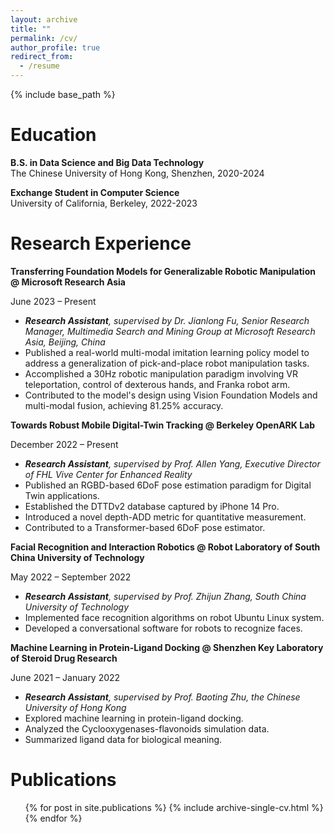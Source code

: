 ```yaml
---
layout: archive
title: ""
permalink: /cv/
author_profile: true
redirect_from:
  - /resume
---
```


{% include base_path %}


Education
======

**B.S. in Data Science and Big Data Technology**  
The Chinese University of Hong Kong, Shenzhen, 2020-2024

**Exchange Student in Computer Science**  
University of California, Berkeley, 2022-2023


Research Experience
======

**Transferring Foundation Models for Generalizable Robotic Manipulation @ Microsoft Research Asia** 

June 2023 – Present

* _**Research Assistant**, supervised by Dr. Jianlong Fu, Senior Research Manager, Multimedia Search and Mining Group at Microsoft Research Asia, Beijing, China_
* Published a real-world multi-modal imitation learning policy model to address a generalization of pick-and-place robot manipulation tasks.
* Accomplished a 30Hz robotic manipulation paradigm involving VR teleportation, control of dexterous hands, and Franka robot arm.
* Contributed to the model's design using Vision Foundation Models and multi-modal fusion, achieving 81.25% accuracy.

**Towards Robust Mobile Digital-Twin Tracking @ Berkeley OpenARK Lab** 

December 2022 – Present

* _**Research Assistant**, supervised by Prof. Allen Yang, Executive Director of FHL Vive Center for Enhanced Reality_
* Published an RGBD-based 6DoF pose estimation paradigm for Digital Twin applications.
* Established the DTTDv2 database captured by iPhone 14 Pro.
* Introduced a novel depth-ADD metric for quantitative measurement.
* Contributed to a Transformer-based 6DoF pose estimator.

**Facial Recognition and Interaction Robotics @ Robot Laboratory of South China University of Technology**

May 2022 – September 2022

* _**Research Assistant**, supervised by Prof. Zhijun Zhang, South China University of Technology_
* Implemented face recognition algorithms on robot Ubuntu Linux system.
* Developed a conversational software for robots to recognize faces.

**Machine Learning in Protein-Ligand Docking @ Shenzhen Key Laboratory of Steroid Drug Research**

June 2021 – January 2022

* _**Research Assistant**, supervised by Prof. Baoting Zhu, the Chinese University of Hong Kong_
* Explored machine learning in protein-ligand docking.
* Analyzed the Cyclooxygenases-flavonoids simulation data.
* Summarized ligand data for biological meaning.




Publications
======

<ul>{% for post in site.publications %}
{% include archive-single-cv.html %}
{% endfor %}</ul>

